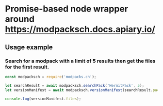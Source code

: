 # Promise-based node wrapper around https://modpacksch.docs.apiary.io/

## Usage example

### Search for a modpack with a limit of 5 results then get the files for the first result.
```javascript
const modpacksch = require('modpacks.ch');

let searchResult = await modpacksch.searchPack('HermitPack', 5);
let versionManifest = await modpacksch.versionManifest(searchResult.packs[0], searchResult.packs[0]);

console.log(versionManifest.files);
```
